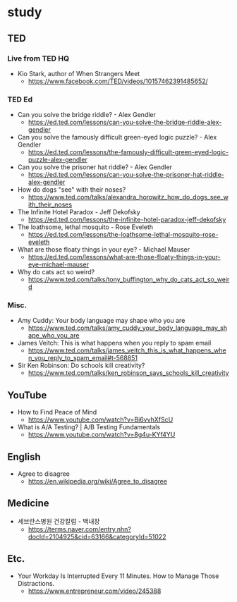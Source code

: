 # study

## TED
### Live from TED HQ
* Kio Stark, author of When Strangers Meet
  * https://www.facebook.com/TED/videos/10157462391485652/

### TED Ed
* Can you solve the bridge riddle? - Alex Gendler
  * https://ed.ted.com/lessons/can-you-solve-the-bridge-riddle-alex-gendler
* Can you solve the famously difficult green-eyed logic puzzle? - Alex Gendler
  * https://ed.ted.com/lessons/the-famously-difficult-green-eyed-logic-puzzle-alex-gendler
* Can you solve the prisoner hat riddle? - Alex Gendler
  * https://ed.ted.com/lessons/can-you-solve-the-prisoner-hat-riddle-alex-gendler
* How do dogs "see" with their noses?
  * https://www.ted.com/talks/alexandra_horowitz_how_do_dogs_see_with_their_noses
* The Infinite Hotel Paradox - Jeff Dekofsky
  * https://ed.ted.com/lessons/the-infinite-hotel-paradox-jeff-dekofsky
* The loathsome, lethal mosquito - Rose Eveleth
  * https://ed.ted.com/lessons/the-loathsome-lethal-mosquito-rose-eveleth
* What are those floaty things in your eye? - Michael Mauser
  * https://ed.ted.com/lessons/what-are-those-floaty-things-in-your-eye-michael-mauser
* Why do cats act so weird?
  * https://www.ted.com/talks/tony_buffington_why_do_cats_act_so_weird

### Misc.
* Amy Cuddy: Your body language may shape who you are
  * https://www.ted.com/talks/amy_cuddy_your_body_language_may_shape_who_you_are
* James Veitch: This is what happens when you reply to spam email
  * https://www.ted.com/talks/james_veitch_this_is_what_happens_when_you_reply_to_spam_email#t-568851
* Sir Ken Robinson: Do schools kill creativity?
  * https://www.ted.com/talks/ken_robinson_says_schools_kill_creativity

## YouTube
* How to Find Peace of Mind
  * https://www.youtube.com/watch?v=Bi6vvhXfScU
* What is A/A Testing? | A/B Testing Fundamentals
  * https://www.youtube.com/watch?v=8g4u-KYf4YU

## English
* Agree to disagree
  * https://en.wikipedia.org/wiki/Agree_to_disagree

## Medicine
* 세브란스병원 건강칼럼 - 백내장
  * https://terms.naver.com/entry.nhn?docId=2104925&cid=63166&categoryId=51022

## Etc.
* Your Workday Is Interrupted Every 11 Minutes. How to Manage Those Distractions.
  * https://www.entrepreneur.com/video/245388
